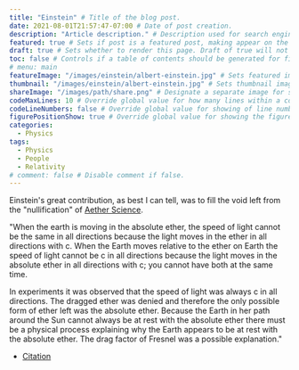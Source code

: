 ```yaml
---
title: "Einstein" # Title of the blog post.
date: 2021-08-01T21:57:47-07:00 # Date of post creation.
description: "Article description." # Description used for search engine.
featured: true # Sets if post is a featured post, making appear on the home page side bar.
draft: true # Sets whether to render this page. Draft of true will not be rendered.
toc: false # Controls if a table of contents should be generated for first-level links automatically.
# menu: main
featureImage: "/images/einstein/albert-einstein.jpg" # Sets featured image on blog post.
thumbnail: "/images/einstein/albert-einstein.jpg" # Sets thumbnail image appearing inside card on homepage.
shareImage: "/images/path/share.png" # Designate a separate image for social media sharing.
codeMaxLines: 10 # Override global value for how many lines within a code block before auto-collapsing.
codeLineNumbers: false # Override global value for showing of line numbers within code block.
figurePositionShow: true # Override global value for showing the figure label.
categories:
  - Physics
tags:
  - Physics
  - People
  - Relativity
# comment: false # Disable comment if false.
---
```


Einstein's great contribution, as best I can tell, was to fill the void left from the "nullification" of [Aether Science](/post/aether-science/).

"When the earth is moving in the absolute ether, the speed of light cannot be the same in all directions because the light moves in the ether in all directions with c. When the Earth moves relative to the ether on Earth the speed of light cannot be c in all directions because the light moves in the absolute ether in all directions with c; you cannot have both at the same time.

In experiments it was observed that the speed of light was always c in all directions. The dragged ether was denied and therefore the only possible form of ether left was the absolute ether. Because the Earth in her path around the Sun cannot always be at rest with the absolute ether there must be a physical process explaining why the Earth appears to be at rest with the absolute ether. The drag factor of Fresnel was a possible explanation."

- [Citation](https://paradox-paradigm.nl/preface/the-drag-coefficient-of-fresnel/)
